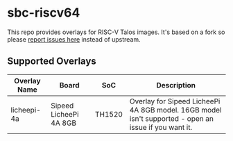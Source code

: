 # sbc-riscv64

This repo provides overlays for RISC-V Talos images. It's based on a fork so please [report issues here](https://github.com/pl4nty/talos) instead of upstream.

## Supported Overlays

| Overlay Name | Board                  | SoC     | Description                                                                                          |
| -------------| ---------------------- | ------- | ---------------------------------------------------------------------------------------------------- |
| licheepi-4a  | Sipeed LicheePi 4A 8GB | TH1520  | Overlay for Sipeed LicheePi 4A 8GB model. 16GB model isn't supported - open an issue if you want it. |
